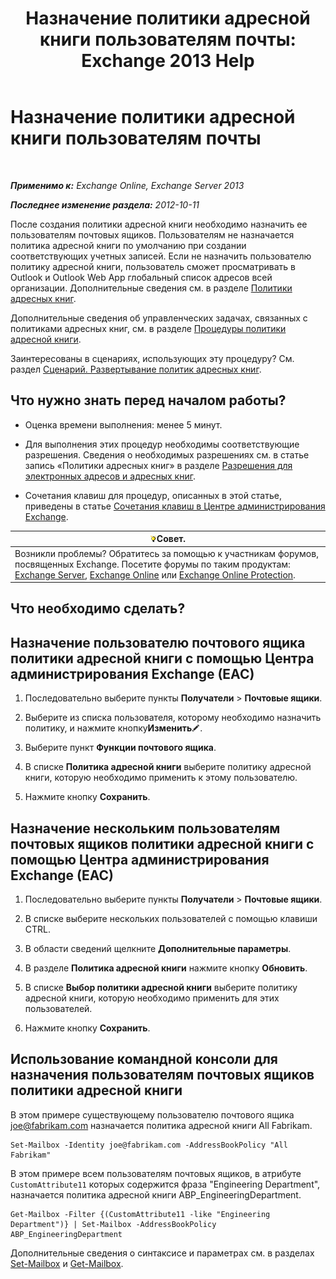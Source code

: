 ﻿---
title: 'Назначение политики адресной книги пользователям почты: Exchange 2013 Help'
TOCTitle: Назначение политики адресной книги пользователям почты
ms:assetid: bdfe6575-24c0-47d0-9cfb-ece910db248b
ms:mtpsurl: https://technet.microsoft.com/ru-ru/library/Hh529942(v=EXCHG.150)
ms:contentKeyID: 50488968
ms.date: 04/30/2018
mtps_version: v=EXCHG.150
ms.translationtype: HT
---

# Назначение политики адресной книги пользователям почты

 

_**Применимо к:** Exchange Online, Exchange Server 2013_

_**Последнее изменение раздела:** 2012-10-11_

После создания политики адресной книги необходимо назначить ее пользователям почтовых ящиков. Пользователям не назначается политика адресной книги по умолчанию при создании соответствующих учетных записей. Если не назначить пользователю политику адресной книги, пользователь сможет просматривать в Outlook и Outlook Web App глобальный список адресов всей организации. Дополнительные сведения см. в разделе [Политики адресных книг](address-book-policies-exchange-2013-help.md).

Дополнительные сведения об управленческих задачах, связанных с политиками адресных книг, см. в разделе [Процедуры политики адресной книги](address-book-policy-procedures-exchange-2013-help.md).

Заинтересованы в сценариях, использующих эту процедуру? См. раздел [Сценарий. Развертывание политик адресных книг](scenario-deploying-address-book-policies-exchange-2013-help.md).

## Что нужно знать перед началом работы?

  - Оценка времени выполнения: менее 5 минут.

  - Для выполнения этих процедур необходимы соответствующие разрешения. Сведения о необходимых разрешениях см. в статье запись «Политики адресных книг» в разделе [Разрешения для электронных адресов и адресных книг](email-address-and-address-book-permissions-exchange-2013-help.md).

  - Сочетания клавиш для процедур, описанных в этой статье, приведены в статье [Сочетания клавиш в Центре администрирования Exchange](keyboard-shortcuts-in-the-exchange-admin-center-exchange-online-protection-help.md).

<table>
<thead>
<tr class="header">
<th><img src="images/Bb124558.tip(EXCHG.150).gif" title="Совет" alt="Совет" />Совет.</th>
</tr>
</thead>
<tbody>
<tr class="odd">
<td>Возникли проблемы? Обратитесь за помощью к участникам форумов, посвященных Exchange. Посетите форумы по таким продуктам: <a href="https://go.microsoft.com/fwlink/p/?linkid=60612">Exchange Server</a>, <a href="https://go.microsoft.com/fwlink/p/?linkid=267542">Exchange Online</a> или <a href="https://go.microsoft.com/fwlink/p/?linkid=285351">Exchange Online Protection</a>.</td>
</tr>
</tbody>
</table>


## Что необходимо сделать?

## Назначение пользователю почтового ящика политики адресной книги с помощью Центра администрирования Exchange (EAC)

1.  Последовательно выберите пункты **Получатели** \> **Почтовые ящики**.

2.  Выберите из списка пользователя, которому необходимо назначить политику, и нажмите кнопку**Изменить**![Значок редактирования](images/Bb124582.6f53ccb2-1f13-4c02-bea0-30690e6ea71d(EXCHG.150).gif "Значок редактирования").

3.  Выберите пункт **Функции почтового ящика**.

4.  В списке **Политика адресной книги** выберите политику адресной книги, которую необходимо применить к этому пользователю.

5.  Нажмите кнопку **Сохранить**.

## Назначение нескольким пользователям почтовых ящиков политики адресной книги с помощью Центра администрирования Exchange (EAC)

1.  Последовательно выберите пункты **Получатели** \> **Почтовые ящики**.

2.  В списке выберите нескольких пользователей с помощью клавиши CTRL.

3.  В области сведений щелкните **Дополнительные параметры**.

4.  В разделе **Политика адресной книги** нажмите кнопку **Обновить**.

5.  В списке **Выбор политики адресной книги** выберите политику адресной книги, которую необходимо применить для этих пользователей.

6.  Нажмите кнопку **Сохранить**.

## Использование командной консоли для назначения пользователям почтовых ящиков политики адресной книги

В этом примере существующему пользователю почтового ящика joe@fabrikam.com назначается политика адресной книги All Fabrikam.

    Set-Mailbox -Identity joe@fabrikam.com -AddressBookPolicy "All Fabrikam"

В этом примере всем пользователям почтовых ящиков, в атрибуте `CustomAttribute11` которых содержится фраза "Engineering Department", назначается политика адресной книги ABP\_EngineeringDepartment.

    Get-Mailbox -Filter {(CustomAttribute11 -like "Engineering Department")} | Set-Mailbox -AddressBookPolicy ABP_EngineeringDepartment

Дополнительные сведения о синтаксисе и параметрах см. в разделах [Set-Mailbox](https://technet.microsoft.com/ru-ru/library/bb123981\(v=exchg.150\)) и [Get-Mailbox](https://technet.microsoft.com/ru-ru/library/bb123685\(v=exchg.150\)).

